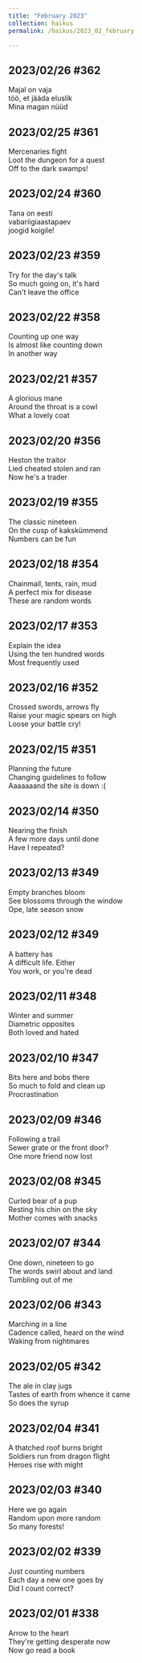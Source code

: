 ```yaml
---
title: "February 2023"
collection: haikus
permalink: /haikus/2023_02_february

---
```

## 2023/02/26 #362
Majal on vaja \
töö, et jääda eluslik \
Mina magan nüüd

## 2023/02/25 #361
Mercenaries fight \
Loot the dungeon for a quest \
Off to the dark swamps!

## 2023/02/24 #360
Tana on eesti \
vabariigiaastapaev \
joogid koigile!

## 2023/02/23 #359
Try for the day's talk \
So much going on, it's hard \
Can't leave the office

## 2023/02/22 #358
Counting up one way \
Is almost like counting down \
In another way

## 2023/02/21 #357
A glorious mane \
Around the throat is a cowl \
What a lovely coat

## 2023/02/20 #356
Heston the traitor \
Lied cheated stolen and ran \
Now he's a trader

## 2023/02/19 #355
The classic nineteen \
On the cusp of kakskümmend \
Numbers can be fun

## 2023/02/18 #354
Chainmail, tents, rain, mud \
A perfect mix for disease \
These are random words

## 2023/02/17 #353
Explain the idea \
Using the ten hundred words \
Most frequently used

## 2023/02/16 #352
Crossed swords, arrows fly \
Raise your magic spears on high \
Loose your battle cry!

## 2023/02/15 #351
Planning the future \
Changing guidelines to follow \
Aaaaaaand the site is down :(

## 2023/02/14 #350
Nearing the finish \
A few more days until done \
Have I repeated?

## 2023/02/13 #349
Empty branches bloom \
See blossoms through the window \
Ope, late season snow

## 2023/02/12 #349
A battery has \
A difficult life. Either \
You work, or you're dead

## 2023/02/11 #348
Winter and summer \
Diametric opposites \
Both loved and hated

## 2023/02/10 #347
Bits here and bobs there \
So much to fold and clean up \
Procrastination

## 2023/02/09 #346
Following a trail \
Sewer grate or the front door? \
One more friend now lost

## 2023/02/08 #345
Curled bear of a pup \
Resting his chin on the sky \
Mother comes with snacks

## 2023/02/07 #344
One down, nineteen to go \
The words swirl about and land \
Tumbling out of me

## 2023/02/06 #343
Marching in a line \
Cadence called, heard on the wind \
Waking from nightmares

## 2023/02/05 #342
The ale in clay jugs \
Tastes of earth from whence it came \
So does the syrup

## 2023/02/04 #341
A thatched roof burns bright \
Soldiers run from dragon flight \
Heroes rise with might

## 2023/02/03 #340
Here we go again \
Random upon more random \
So many forests!

## 2023/02/02 #339
Just counting numbers \
Each day a new one goes by \
Did I count correct?

## 2023/02/01 #338
Arrow to the heart \
They're getting desperate now \
Now go read a book






<!-- Heading 1
======

Heading 2  
======

Heading 3
====== -->
